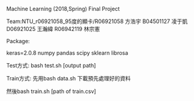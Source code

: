 Machine Learning (2018,Spring) Final Project

Team:NTU_r06921058_95度的顯卡/R06921058 方浩宇 B04501127 凌于凱 D06921025 王瀚緯 R06942119 林宗憲

Package:

keras=2.0.8 numpy pandas scipy sklearn librosa 


Test方式:
bash test.sh [output path]

Train方式:
先用bash data.sh
下載預先處理好的資料

然後bash train.sh [path of train.csv]
